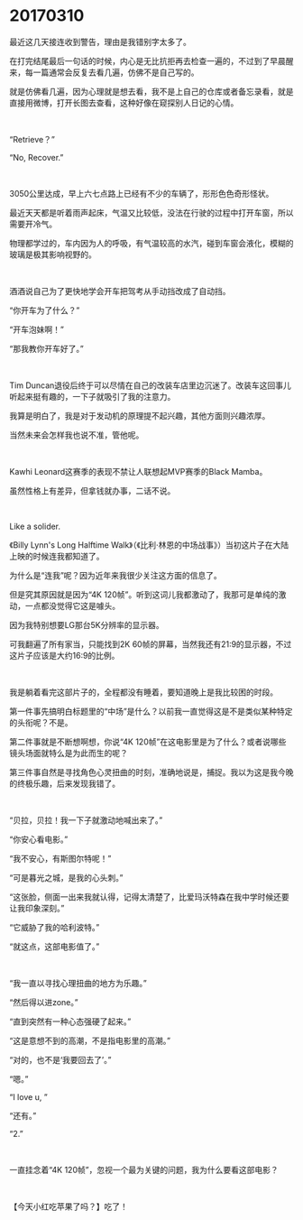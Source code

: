 # 20170310

最近这几天接连收到警告，理由是我错别字太多了。

在打完结尾最后一句话的时候，内心是无比抗拒再去检查一遍的，不过到了早晨醒来，每一篇通常会反复去看几遍，仿佛不是自己写的。

就是仿佛看几遍，因为心理就是想去看，我不是上自己的仓库或者备忘录看，就是直接用微博，打开长图去查看，这种好像在窥探别人日记的心情。

<br/>

“Retrieve？”

“No, Recover.”

<br/>

3050公里达成，早上六七点路上已经有不少的车辆了，形形色色奇形怪状。

最近天天都是听着雨声起床，气温又比较低，没法在行驶的过程中打开车窗，所以需要开冷气。

物理都学过的，车内因为人的呼吸，有气温较高的水汽，碰到车窗会液化，模糊的玻璃是极其影响视野的。

<br/>

酒酒说自己为了更快地学会开车把驾考从手动挡改成了自动挡。

“你开车为了什么？”

“开车泡妹啊！”

“那我教你开车好了。”

<br/>

Tim Duncan退役后终于可以尽情在自己的改装车店里边沉迷了。改装车这回事儿听起来挺有趣的，一下子就吸引了我的注意力。

我算是明白了，我是对于发动机的原理提不起兴趣，其他方面则兴趣浓厚。

当然未来会怎样我也说不准，管他呢。

<br/>

Kawhi Leonard这赛季的表现不禁让人联想起MVP赛季的Black Mamba。

虽然性格上有差异，但拿钱就办事，二话不说。

<br/>

Like a solider.

《Billy Lynn's Long Halftime Walk》（《比利·林恩的中场战事》）当初这片子在大陆上映的时候连我都知道了。

为什么是“连我”呢？因为近年来我很少关注这方面的信息了。

但是究其原因就是因为“4K 120帧”。听到这词儿我都激动了，我那可是单纯的激动，一点都没觉得它这是噱头。

因为我特别想要LG那台5K分辨率的显示器。

可我翻遍了所有家当，只能找到2K 60帧的屏幕，当然我还有21:9的显示器，不过这片子应该是大约16:9的比例。

<br/>

我是躺着看完这部片子的，全程都没有睡着，要知道晚上是我比较困的时段。

第一件事先搞明白标题里的“中场”是什么？以前我一直觉得这是不是类似某种特定的头衔呢？不是。

第二件事就是不断想啊想，你说“4K 120帧”在这电影里是为了什么？或者说哪些镜头场面就特么是为此而生的呢？

第三件事自然是寻找角色心灵扭曲的时刻，准确地说是，捕捉。我以为这是我今晚的终极乐趣，后来发现我错了。

<br/>

“贝拉，贝拉！我一下子就激动地喊出来了。”

“你安心看电影。”

“我不安心，有斯图尔特呢！”

“可是暮光之城，是我的心头刺。”

“这张脸，侧面一出来我就认得，记得太清楚了，比爱玛沃特森在我中学时候还要让我印象深刻。”

“它威胁了我的哈利波特。”

“就这点，这部电影值了。” 

<br/>

“我一直以寻找心理扭曲的地方为乐趣。”

“然后得以进zone。”

“直到突然有一种心态强硬了起来。”

“这是意想不到的高潮，不是指电影里的高潮。”

“对的，也不是‘我要回去了’。”

“嗯。”

“I love u, ”

“还有。”

“2.” 

<br/>

一直挂念着“4K 120帧”，忽视一个最为关键的问题，我为什么要看这部电影？

<br/>

【今天小红吃苹果了吗？】吃了！